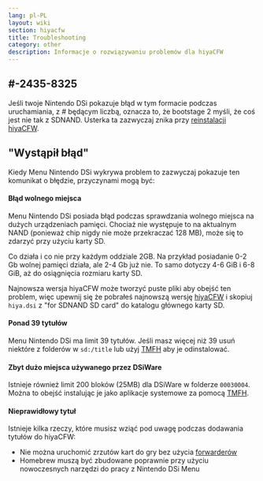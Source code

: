 ```yaml
---
lang: pl-PL
layout: wiki
section: hiyacfw
title: Troubleshooting
category: other
description: Informacje o rozwiązywaniu problemów dla hiyaCFW
---
```


## #-2435-8325
Jeśli twoje Nintendo DSi pokazuje błąd w tym formacie podczas uruchamiania, z # będącym liczbą, oznacza to, że bootstage 2 myśli, że coś jest nie tak z SDNAND. Usterka ta zazwyczaj znika przy [reinstalacji hiyaCFW](installing-hiyacfw).

## "Wystąpił błąd"
Kiedy Menu Nintendo DSi wykrywa problem to zazwyczaj pokazuje ten komunikat o błędzie, przyczynami mogą być:

#### Błąd wolnego miejsca
Menu Nintendo DSi posiada błąd podczas sprawdzania wolnego miejsca na dużych urządzeniach pamięci. Chociaż nie występuje to na aktualnym NAND (ponieważ chip nigdy nie może przekraczać 128 MB), może się to zdarzyć przy użyciu karty SD.

Co działa i co nie przy każdym oddziale 2GB. Na przykład posiadanie 0-2 Gb wolnej pamięci działa, ale 2-4 Gb już nie. To samo dotyczy 4-6 GiB i 6-8 GiB, aż do osiągnięcia rozmiaru karty SD.

Najnowsza wersja hiyaCFW może tworzyć puste pliki aby obejść ten problem, więc upewnij się że pobrałeś najnowszą wersję [hiyaCFW](https://github.com/RocketRobz/hiyaCFW/releases/latest/download/hiyaCFW.7z) i skopiuj `hiya.dsi` z "for SDNAND SD card" do katalogu głównego karty SD.

#### Ponad 39 tytułów
Menu Nintendo DSi ma limit 39 tytułów. Jeśli masz więcej niż 39 usuń niektóre z folderów w `sd:/title` lub użyj [TMFH](https://github.com/JeffRuLz/TMFH/releases/latest) aby je odinstalować.

#### Zbyt dużo miejsca używanego przez DSiWare
Istnieje również limit 200 bloków (25MB) dla DSiWare w folderze `00030004`. Można to obejść instalując je jako aplikacje systemowe za pomocą [TMFH](https://github.com/JeffRuLz/TMFH/releases/latest).

#### Nieprawidłowy tytuł
Istnieje kilka rzeczy, które musisz wziąć pod uwagę podczas dodawania tytułów do hiyaCFW:
- Nie można uruchomić zrzutów kart do gry bez użycia [forwarderów](forwarders)
- Homebrew muszą być zbudowane poprawnie przy użyciu nowoczesnych narzędzi do pracy z Nintendo DSi Menu
